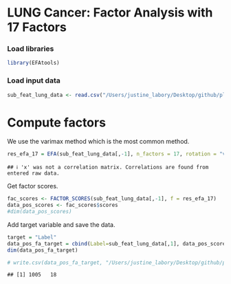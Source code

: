 LUNG Cancer: Factor Analysis with 17 Factors
================

### Load libraries

``` r
library(EFAtools)
```

### Load input data

``` r
sub_feat_lung_data <- read.csv("/Users/justine_labory/Desktop/github/plantnet/Metabolomic_project/lung_project/data/LUNG_T.Feat.Select.csv")
```

# Compute factors

We use the varimax method which is the most common method.

``` r
res_efa_17 = EFA(sub_feat_lung_data[,-1], n_factors = 17, rotation = "varimax", type = "EFAtools")
```

    ## ℹ 'x' was not a correlation matrix. Correlations are found from entered raw data.

Get factor scores.

``` r
fac_scores <- FACTOR_SCORES(sub_feat_lung_data[,-1], f = res_efa_17)
data_pos_scores <- fac_scores$scores
#dim(data_pos_scores)
```

Add target variable and save the data.

``` r
target = "Label"
data_pos_fa_target = cbind(Label=sub_feat_lung_data[,1], data_pos_scores)
dim(data_pos_fa_target)

# write.csv(data_pos_fa_target, "/Users/justine_labory/Desktop/github/plantnet/Metabolomic_project/lung_project/data/LUNG.FA.17F.csv", row.names = F)
```

    ## [1] 1005   18
